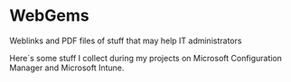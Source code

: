 # WebGems
Weblinks and PDF files of stuff that may help IT administrators

Here´s some stuff I collect during my projects on Microsoft Configuration Manager and Microsoft Intune.
